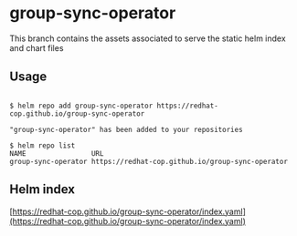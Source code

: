 # group-sync-operator

This branch contains the assets associated to serve the static helm index and chart files

## Usage

```

$ helm repo add group-sync-operator https://redhat-cop.github.io/group-sync-operator

"group-sync-operator" has been added to your repositories

$ helm repo list 
NAME                URL                               
group-sync-operator	https://redhat-cop.github.io/group-sync-operator

```


## Helm index

[https://redhat-cop.github.io/group-sync-operator/index.yaml](https://redhat-cop.github.io/group-sync-operator/index.yaml)
 
